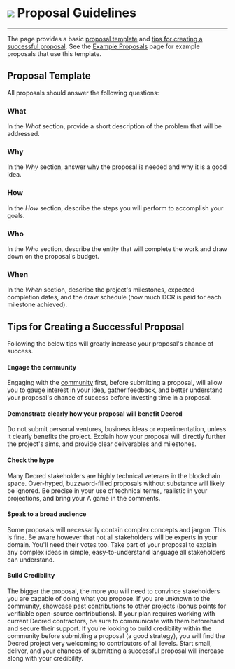 # <img class="dcr-icon" src="/img/dcr-icons/Politeia.svg" /> Proposal Guidelines

---

The page provides a basic [proposal template](#proposal-template) and
[tips for creating a successful proposal](#tips-for-creating-a-successful-proposal).
See the [Example Proposals](../../governance/politeia/example-proposals.md) page for
example proposals that use this template.


## Proposal Template

All proposals should answer the following questions:

### What

In the *What* section, provide a short description of the problem that will 
be addressed.

### Why

In the *Why* section, answer why the proposal is needed and why it is
a good idea.

### How

In the *How* section, describe the steps you will perform to accomplish your
goals.

### Who

In the *Who* section, describe the entity that will 
complete the work and draw down on the proposal's budget.

### When

In the *When* section, describe the project's milestones, expected 
completion dates, and the draw schedule (how much DCR is paid for each milestone achieved).

## Tips for Creating a Successful Proposal

Following the below tips will greatly increase your proposal's chance of success. 

#### Engage the community

Engaging with the [community](../../getting-started/beginner-guide.md#community) first, 
before submitting a proposal, will allow you to gauge interest in your idea, gather 
feedback, and better understand your proposal's chance of success before investing time
in a proposal. 

#### Demonstrate clearly how your proposal will benefit Decred

Do not submit personal ventures, business ideas
or experimentation, unless it clearly benefits the project.
Explain how your proposal will directly further the project's aims, and provide
clear deliverables and milestones. 

#### Check the hype

Many Decred stakeholders are highly technical veterans in the 
blockchain space. Over-hyped, buzzword-filled proposals without substance will likely be
ignored. Be precise in your use of technical terms, realistic in your projections, 
and bring your A game in the comments.

#### Speak to a broad audience

Some proposals will necessarily contain complex concepts and jargon. This is fine.
Be aware however that not all stakeholders will be experts in your domain. You'll need 
their votes too. Take part of your proposal to explain any complex ideas in simple,
easy-to-understand language all stakeholders can understand. 


#### Build Credibility

The bigger the proposal, the more you will need to convince stakeholders you 
are capable of doing what you propose. If you are unknown to the community, showcase past 
contributions to other projects (bonus points for verifiable open-source contributions). 
If your plan requires working with current Decred contractors,
be sure to communicate with them beforehand and secure their support. If you're looking to
build credibility within the community before submitting a proposal (a good strategy), 
you will find the Decred project very welcoming to contributors of all levels. Start small, 
deliver, and your chances of submitting a successful proposal will increase along with your
credibility. 

